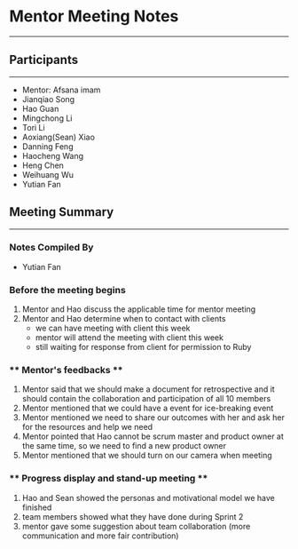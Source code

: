 # Mentor Meeting Notes

---

## Participants

---

- Mentor: Afsana imam
- Jianqiao Song
- Hao Guan
- Mingchong Li
- Tori Li
- Aoxiang(Sean) Xiao
- Danning Feng
- Haocheng Wang
- Heng Chen
- Weihuang Wu
- Yutian Fan

## Meeting Summary

---

### Notes Compiled By

- Yutian Fan

### **Before the meeting begins**

1. Mentor and Hao discuss the applicable time for mentor meeting
2. Mentor and Hao determine when to contact with clients
   - we can have meeting with client this week
   - mentor will attend the meeting with client this week
   - still waiting for response from client for permission to Ruby

### ** Mentor's feedbacks **

1. Mentor said that we should make a document for retrospective and it should contain the collaboration and participation of all 10 members
2. Mentor mentioned that we could have a event for ice-breaking event
3. Mentor mentioned we need to share our outcomes with her and ask her for the resources and help we need
4. Mentor pointed that Hao cannot be scrum master and product owner at the same time, so we need to find a new product owner
5. Mentor mentioned that we should turn on our camera when meeting 

### ** Progress display and stand-up meeting **

1. Hao and Sean showed the personas and motivational model we have finished
2. team members showed what they have done during Sprint 2 
3. mentor gave some suggestion about team collaboration (more communication and more fair contribution)